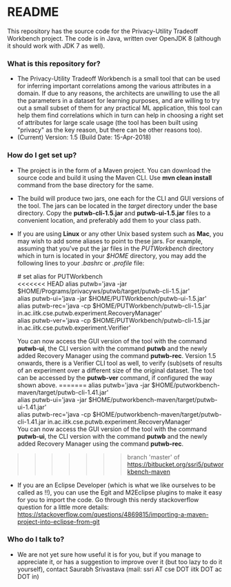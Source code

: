 # README #

This repository has the source code for the Privacy-Utility Tradeoff Workbench project. The code is in Java, written over OpenJDK 8 (although it should work with JDK 7 as well).

### What is this repository for? ###

* The Privacy-Utility Tradeoff Workbench is a small tool that can be used for inferring important correlations among the various attributes in a domain. If due to any reasons, the architects are unwilling to use the all the parameters in a dataset for learning purposes, and are willing to try out a small subset of them for any practical ML application, this tool can help them find correlations which in turn can help in choosing a right set of attributes for large scale usage (the tool has been built using "privacy" as the key reason, but there can be other reasons too).
* (Current) Version: 1.5 (Build Date: 15-Apr-2018)

### How do I get set up? ###

* The project is in the form of a Maven project. You can download the source code and build it using the Maven CLI. Use __mvn clean install__ command from the base directory for the same.
* The build will produce two jars, one each for the CLI and GUI versions of the tool. The jars can be located in the _target_ directory under the base directory. Copy the __putwb-cli-1.5.jar__ and __putwb-ui-1.5.jar__ files to a convenient location, and preferably add them to your class path.
* If you are using __Linux__ or any other Unix based system such as __Mac__, you may wish to add some aliases to point to these jars. For example, assuming that you've put the jar files in the _PUTWorkbench_ directory which in turn is located in your _$HOME_ directory, you may add the following lines to your _.bashrc_ or _.profile_ file:

  \# set alias for PUTWorkbench  
<<<<<<< HEAD
  alias putwb='java -jar $HOME/Programs/privacyws/putwb/target/putwb-cli-1.5.jar'  
  alias putwb-ui='java -jar $HOME/PUTWorkbench/putwb-ui-1.5.jar'  
  alias putwb-rec='java -cp $HOME/PUTWorkbench/putwb-cli-1.5.jar in.ac.iitk.cse.putwb.experiment.RecoveryManager'  
  alias putwb-ver='java -cp $HOME/PUTWorkbench/putwb-cli-1.5.jar in.ac.iitk.cse.putwb.experiment.Verifier'

  You can now access the GUI version of the tool with the command __putwb-ui__, the CLI version with the command __putwb__ and the newly added Recovery Manager using the command __putwb-rec__. Version 1.5 onwards, there is a Verifier CLI tool as well, to verify (sub)sets of results of an experiment over a different size of the original dataset. The tool can be accessed by the __putwb-ver__ command, if configured the way shown above. 
=======
  alias putwb='java -jar $HOME/putworkbench-maven/target/putwb-cli-1.41.jar'  
  alias putwb-ui='java -jar $HOME/putworkbench-maven/target/putwb-ui-1.41.jar'  
  alias putwb-rec='java -cp $HOME/putworkbench-maven/target/putwb-cli-1.41.jar in.ac.iitk.cse.putwb.experiment.RecoveryManager'  
  You can now access the GUI version of the tool with the command __putwb-ui__, the CLI version with the command __putwb__ and the newly added Recovery Manager using the command __putwb-rec__.
>>>>>>> branch 'master' of https://bitbucket.org/ssri5/putworkbench-maven
  
* If you are an Eclipse Developer (which is what we like ourselves to be called as !!), you can use the Egit and M2Eclipse plugins to make it easy for you to import the code. Go through this nerdy stackoverflow question for a little more details:
https://stackoverflow.com/questions/4869815/importing-a-maven-project-into-eclipse-from-git

### Who do I talk to? ###

* We are not yet sure how useful it is for you, but if you manage to appreciate it, or has a suggestion to improve over it (but too lazy to do it yourself), contact Saurabh Srivastava (mail: ssri AT cse DOT iitk DOT ac DOT in)